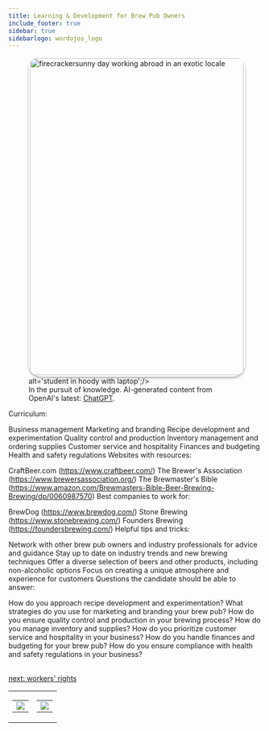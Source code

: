 ```yaml
---
title: Learning & Development for Brew Pub Owners 
include_footer: true
sidebar: true
sidebarlogo: wordojos_logo
---
```

<figure>
    <img src='/uploads/curriculum.jpg' style="width: 100%;height: 630px;padding: 3px; box-shadow: 0 3px 5px rgba(0,0,0,.3);border-radius: 25px;overflow: hidden;border: none;" align="middle"; alt='firecrackersunny day working abroad in an exotic locale';/> alt='student in hoody with laptop';/>
    <figcaption>In the pursuit of knowledge.  AI-generated content from OpenAI's latest: <a href="https://openai.com/blog/chatgpt/" >ChatGPT</a>.</figcaption>
</figure>
<p>
Curriculum:

Business management
Marketing and branding
Recipe development and experimentation
Quality control and production
Inventory management and ordering supplies
Customer service and hospitality
Finances and budgeting
Health and safety regulations
Websites with resources:

CraftBeer.com (https://www.craftbeer.com/)
The Brewer's Association (https://www.brewersassociation.org/)
The Brewmaster's Bible (https://www.amazon.com/Brewmasters-Bible-Beer-Brewing-Brewing/dp/0060987570)
Best companies to work for:

BrewDog (https://www.brewdog.com/)
Stone Brewing (https://www.stonebrewing.com/)
Founders Brewing (https://foundersbrewing.com/)
Helpful tips and tricks:

Network with other brew pub owners and industry professionals for advice and guidance
Stay up to date on industry trends and new brewing techniques
Offer a diverse selection of beers and other products, including non-alcoholic options
Focus on creating a unique atmosphere and experience for customers
Questions the candidate should be able to answer:

How do you approach recipe development and experimentation?
What strategies do you use for marketing and branding your brew pub?
How do you ensure quality control and production in your brewing process?
How do you manage inventory and supplies?
How do you prioritize customer service and hospitality in your business?
How do you handle finances and budgeting for your brew pub?
How do you ensure compliance with health and safety regulations in your business?

<br>
<a href="https://workdojos.com/brewpub/rights">next: workers' rights</a>
</p>
<table border="0" cellpadding="0" cellspacing="0" width="600" id="templateColumns">
    <tr>
        <td align="center" valign="top" width="50%" class="templateColumnContainer">
            <table border="0" cellpadding="10" cellspacing="0" height="100%" width="100px">
                <tr>
                    <td class="leftColumnContent">
                      <a href="https://brewpub.workdojos.com">
                        <img src="/uploads/dash.png" class="columnImage" />
                    </td>
                </tr>
            </table>
        </td>
        <td align="center" valign="top" width="50%" class="templateColumnContainer">
            <table border="0" cellpadding="10" cellspacing="0" height="100%" width="100px">
                <tr>
                    <td class="rightColumnContent">
                      <a href="https://explorers.workdojos.com">
                        <img src="/uploads/randomdojo.png" class="columnImage" />
                    </td>
            </table>
        </td>
    </tr>
</table>